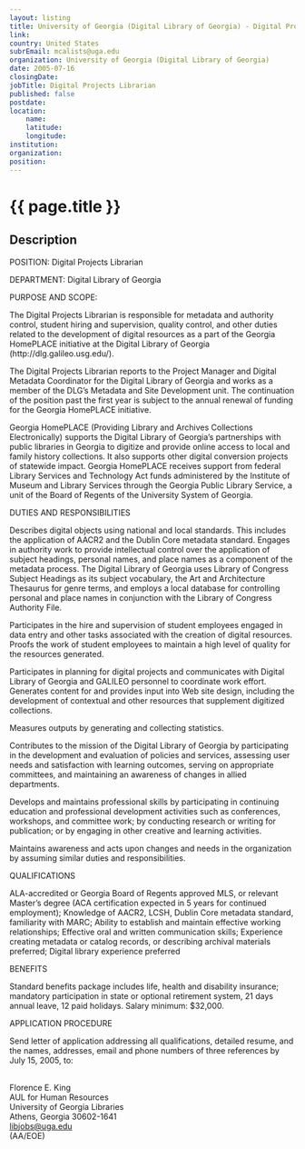 ```yaml
---
layout: listing
title: University of Georgia (Digital Library of Georgia) - Digital Projects Librarian
link:
country: United States
subrEmail: mcalists@uga.edu
organization: University of Georgia (Digital Library of Georgia) 
date: 2005-07-16
closingDate: 
jobTitle: Digital Projects Librarian
published: false
postdate:
location:
    name: 
    latitude: 
    longitude: 
institution: 
organization: 
position: 
--- 
```



# {{ page.title }}

## Description



<p>POSITION: Digital Projects Librarian</p>

<p>DEPARTMENT: Digital Library of Georgia </p>

<p>PURPOSE AND SCOPE:</p>

<p>The Digital Projects Librarian is responsible for metadata and authority control, student hiring and supervision, quality control, and other duties related to the development of digital resources as a part of the Georgia HomePLACE initiative at the Digital Library of Georgia (http://dlg.galileo.usg.edu/).</p>

<p>The Digital Projects Librarian reports to the Project Manager and Digital Metadata Coordinator for the Digital Library of Georgia and works as a member of the DLG’s Metadata and Site Development unit. The continuation of the position past the first year is subject to the annual renewal of funding for the Georgia HomePLACE initiative. </p>

<p>Georgia HomePLACE (Providing Library and Archives Collections Electronically) supports the Digital Library of Georgia’s partnerships with public libraries in Georgia to digitize and provide online access to local and family history collections. It also supports other digital conversion projects of statewide impact. Georgia HomePLACE receives support from federal Library Services and Technology Act funds administered by the Institute of Museum and Library Services through the Georgia Public Library Service, a unit of the Board of Regents of the University System of Georgia.</p>

<p>DUTIES AND RESPONSIBILITIES</p>

<p>Describes digital objects using national and local standards. This includes the application of AACR2 and the Dublin Core metadata standard. Engages in authority work to provide intellectual control over the application of subject headings, personal names, and place names as a component of the metadata process. The Digital Library of Georgia uses Library of Congress Subject Headings as its subject vocabulary, the Art and Architecture Thesaurus for genre terms, and employs a local database for controlling personal and place names in conjunction with the Library of Congress Authority File.</p>

<p>Participates in the hire and supervision of student employees engaged in data entry and other tasks associated with the creation of digital resources. Proofs the work of student employees to maintain a high level of quality for the resources generated.</p> 

<p>Participates in planning for digital projects and communicates with Digital Library of Georgia and GALILEO personnel to coordinate work effort. Generates content for and provides input into Web site design, including the development of contextual and other resources that supplement digitized collections.</p>

<p>Measures outputs by generating and collecting statistics.</p>

<p>Contributes to the mission of the Digital Library of Georgia by participating in the development and evaluation of policies and services, assessing user needs and satisfaction with learning outcomes, serving on appropriate committees, and maintaining an awareness of changes in allied departments.</p>  

<p>Develops and maintains professional skills by participating in continuing education and professional development activities such as conferences, workshops, and committee work; by conducting research or writing for publication; or by engaging in other creative and learning activities.</p>

<p>Maintains awareness and acts upon changes and needs in the organization by assuming similar duties and responsibilities.</p>


<p>QUALIFICATIONS</p>

<p>ALA-accredited or Georgia Board of Regents approved MLS, or relevant Master’s degree (ACA certification expected in 5 years for continued employment);   Knowledge of AACR2, LCSH, Dublin Core metadata standard, familiarity with MARC; Ability to establish and maintain effective working relationships; Effective oral and written communication skills; Experience creating metadata or catalog records, or describing archival materials preferred; Digital library experience preferred</p>

<p>BENEFITS</p>

<p>Standard benefits package includes life, health and disability insurance; mandatory participation in state or optional retirement system, 21 days annual leave, 12 paid holidays. Salary minimum: $32,000.</p>

<p>APPLICATION PROCEDURE</p>

<p>Send letter of application addressing all qualifications, detailed resume, and the names, addresses, email and phone numbers of three references by July 15, 2005, to:<br><br>

Florence E. King<br>
AUL for Human Resources<br>
University of Georgia Libraries<br>
Athens, Georgia 30602-1641<br>
libjobs@uga.edu<br>
 (AA/EOE)<br>
</p>

